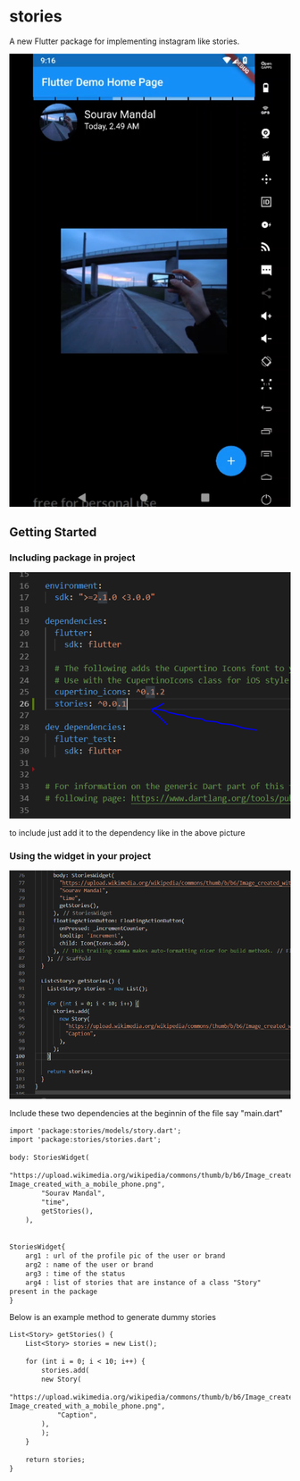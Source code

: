 # stories

A new Flutter package for implementing instagram like stories.


![Screenshot of app with stories plugin](https://raw.githubusercontent.com/sourav8256/stories_view/master/screenshots/app-screenshot.png) 


## Getting Started

### Including package in project

![Screenshot of dependency addition](https://raw.githubusercontent.com/sourav8256/stories_view/master/screenshots/includingDependency.PNG)

to include just add it to the dependency like in the above picture


### Using the widget in your project

![Screenshot of implementation](https://raw.githubusercontent.com/sourav8256/stories_view/master/screenshots/implementation.PNG)

Include these two dependencies at the beginnin of the file say "main.dart"

    import 'package:stories/models/story.dart';
    import 'package:stories/stories.dart';

    body: StoriesWidget(
            "https://upload.wikimedia.org/wikipedia/commons/thumb/b/b6/Image_created_with_a_mobile_phone.png/330px-Image_created_with_a_mobile_phone.png",
            "Sourav Mandal",
            "time",
            getStories(),
        ),


    StoriesWidget{
        arg1 : url of the profile pic of the user or brand
        arg2 : name of the user or brand
        arg3 : time of the status
        arg4 : list of stories that are instance of a class "Story" present in the package
    }


Below is an example method to generate dummy stories

    List<Story> getStories() {
        List<Story> stories = new List();

        for (int i = 0; i < 10; i++) {
            stories.add(
            new Story(
                "https://upload.wikimedia.org/wikipedia/commons/thumb/b/b6/Image_created_with_a_mobile_phone.png/330px-Image_created_with_a_mobile_phone.png",
                "Caption",
            ),
            );
        }

        return stories;
    }